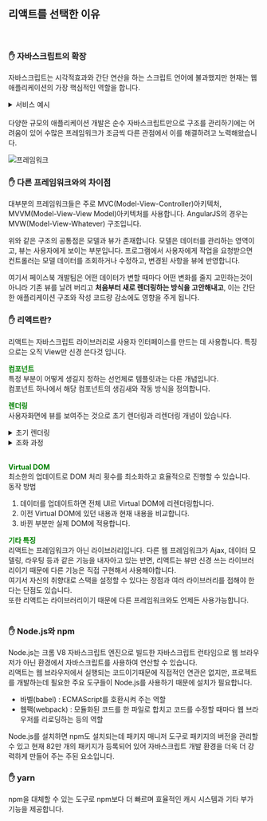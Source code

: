 ## 리액트를 선택한 이유

<br/>
<h3>✋ 자바스크립트의 확장</h3>

자바스크립트는 시각적효과와 간단 연산을 하는 스크립트 언어에 불과했지만 현재는 웹 애플리케이션의 가장 핵심적인 역할을 합니다.

<details>
<summary>서비스 예시</summary>
<div markdown="1">

- 페이스북
- 디스코드
- 슬랙
</div>
</details>
<br/>
다양한 규모의 애플리케이션 개발은 순수 자바스크립트만으로 구조를 관리하기에는 어려움이 있어 수많은 프레임워크가 조금씩 다른 관점에서 이를 해결하려고 노력해왔습니다.

![프레임워크](https://thebook.io/img/080203/034_2.jpg)

<h3>✋ 다른 프레임워크와의 차이점 </h3>

대부분의 프레임워크들은 주로 MVC(Model-View-Controller)아키텍처, MVVM(Model-View-View Model)아키텍처를 사용합니다.
AngularJS의 경우는 MVW(Model-View-Whatever) 구조입니다.

위와 같은 구조의 공통점은 모델과 뷰가 존재합니다. 모델은 데이터를 관리하는 영역이고, 뷰는 사용자에게 보이는 부분입니다. 프로그램에서 사용자에게 작업을 요청받으면 컨트롤러는 모델 데이터를 조회하거나 수정하고, 변경된 사항을 뷰에 반영합니다.

여기서 페이스북 개발팀은 어떤 데이터가 변할 때마다 어떤 변화를 줄지 고민하는것이 아니라 기존 뷰를 날려 버리고 **처음부터 새로 렌더링하는 방식을 고안해내고**, 이는 간단한 애플리케이션 구조와 작성 코드량 감소에도 영향을 주게 됩니다.

<h3>✋ 리액트란? </h3>

리액트는 자바스크립트 라이브러리로 사용자 인터페이스를 만드는 데 사용합니다.
특징으로는 오직 View만 신경 쓴다것 입니다.

<span style="color:green">**컴포넌트**</span>
<br/>
특정 부분이 어떻게 생길지 정하는 선언체로 템플릿과는 다른 개념입니다.<br/>
컴포넌트 하나에서 해당 컴포넌트의 생김새와 작동 방식을 정의합니다.

<span style="color:green">**렌더링**</span>
<br/>
사용자화면에 뷰를 보여주는 것으로 초기 렌더링과 리렌더링 개념이 있습니다.

<details>
<summary>초기 렌더링</summary>
<div markdown="1">

- 맨 처음 어떻게 보일지를 정하는 것.
- render() {...} 함수 안의 코드들은 단순 html 형식의 문자열을 반환하지 않고, 뷰가 어떻게 생겼고 어떻게 작동하는지에 대한 정보를 지닌 객체를 반환.
- 렌더링 작업이 끝나면 지니고 있는 정보들을 사용하여 html마크업을 만들고, 우리가 정하는 실제 페이지의 DOM 요소 안에 주입합니다.
</div>
</details>

<details>
<summary>조화 과정</summary>
<div markdown="1">

- 데이터가 변경되었을 때 다시 reder함수가 호출되는 과정.
- render함수는 곧바로 DOM에 적용시키지 않고 이전 뷰와 비교하여 최소한의 연산으로 DOM 트리를 업데이트합니다.
- 업데이트 과정보다는 새로 갈아 끼우기 때문에 조화 과정이라는 말이 더 정확한 표현입니다.
</div>
</details>
<br/>

<span style="color:green">**Virtual DOM**</span>
<br/>
최소한의 업데이트로 DOM 처리 횟수를 최소화하고 효율적으로 진행할 수 있습니다.
<br/>
동작 방법

1. 데이터를 업데이트하면 전체 UI르 Virtual DOM에 리렌더링합니다.
2. 이전 Virtual DOM에 있던 내용과 현재 내용을 비교합니다.
3. 바뀐 부분만 실제 DOM에 적용합니다.

<span style="color:green">**기타 특징**</span>
<br/>
리액트는 프레임워크가 아닌 라이브러리입니다. 다른 웹 프레임워크가 Ajax, 데이터 모델링, 라우팅 등과 같은 기능을 내자아고 있는 반면, 리액트는 뷰만 신경 쓰는 라이브러리이기 때문에 다른 기능은 직접 구현해서 사용해야합니다.
<br/>
여기서 자신의 취향대로 스택을 설정할 수 있다는 장점과 여러 라이브러리를 접해야 한다는 단점도 있습니다.
<br/>
또한 리액트는 라이브러리이기 때문에 다른 프레임워크와도 언제든 사용가능합니다.
<br/>
<br/>

<h3>✋ Node.js와 npm </h3>

Node.js는 크롬 V8 자바스크립트 엔진으로 빌드한 자바스크립트 런타임으로 웹 브라우저가 아닌 환경에서 자바스크립트를 사용하여 연산할 수 있습니다.
<br/>
리액트는 웹 브라우저에서 실행되는 코드이기때문에 직접적인 연관은 없지만, 프로젝트를 개발하는데 필요한 주요 도구들이 Node.js를 사용하기 때문에 설치가 필요합니다.

- 바벨(babel) : ECMAScript를 호환시켜 주는 역할
- 웹팩(webpack) : 모듈화된 코드를 한 파일로 합치고 코드를 수정할 때마다 웹 브라우저를 리로딩하는 등의 역할

Node.js를 설치하면 npm도 설치되는데 패키지 매니저 도구로 패키지의 버전을 관리할 수 있고 현재 82만 개의 패키지가 등록되어 있어 자바스크립트 개발 환경을 더욱 더 강력하게 만들어 주는 주된 요소입니다.

<h3>✋ yarn </h3>

npm을 대체할 수 있는 도구로 npm보다 더 빠르며 효율적인 캐시 시스템과 기타 부가 기능을 제공합니다.
